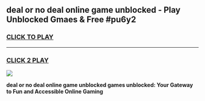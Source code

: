 
## deal or no deal online game unblocked - Play Unblocked Gmaes & Free #pu6y2
<h3>
<a href="https://premium.freeplayer.one?title=deal_or_no_deal_online_game_unblocked&ref=01M">CLICK TO PLAY</a></h3>
<hr>

<h3>
<a href="https://premium.freeplayer.one?title=deal_or_no_deal_online_game_unblocked&ref=01M">CLICK 2 PLAY</a>
  
</h3>

<a href="https://premium.freeplayer.one?title=deal_or_no_deal_online_game_unblocked&ref=01M"><img src="https://clearcache.store/games.png"></a>


**deal or no deal online game unblocked games unblocked: Your Gateway to Fun and Accessible Online Gaming**
